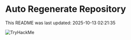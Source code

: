 # Auto Regenerate Repository

This README was last updated: 2025-10-13 02:21:35

 ![TryHackMe](https://tryhackme.com/badge/533634)